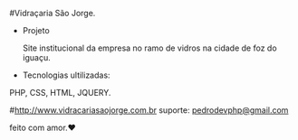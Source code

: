 #Vidraçaria São Jorge. 

- Projeto 

	Site institucional da empresa no ramo de vidros na cidade de foz do iguaçu. 

- Tecnologias ultilizadas: 

PHP, CSS, HTML, JQUERY. 

#http://www.vidracariasaojorge.com.br
suporte: pedrodevphp@gmail.com


feito com amor.♥️


